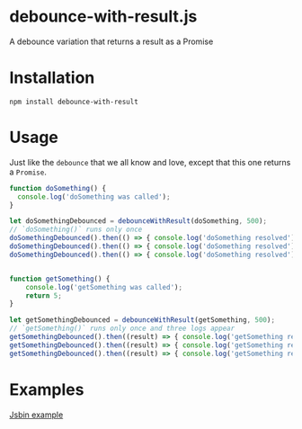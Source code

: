 debounce-with-result.js
=======================
A debounce variation that returns a result as a Promise


# Installation
```
npm install debounce-with-result
```


# Usage

Just like the `debounce` that we all know and love, except that this one returns a `Promise`.

```js
function doSomething() {
  console.log('doSomething was called');
}

let doSomethingDebounced = debounceWithResult(doSomething, 500);
// `doSomething()` runs only once
doSomethingDebounced().then(() => { console.log('doSomething resolved'); });
doSomethingDebounced().then(() => { console.log('doSomething resolved'); });
doSomethingDebounced().then(() => { console.log('doSomething resolved'); });


function getSomething() {
    console.log('getSomething was called');
    return 5;
}

let getSomethingDebounced = debounceWithResult(getSomething, 500);
// `getSomething()` runs only once and three logs appear
getSomethingDebounced().then((result) => { console.log('getSomething resolved ' + result); });
getSomethingDebounced().then((result) => { console.log('getSomething resolved ' + result); });
getSomethingDebounced().then((result) => { console.log('getSomething resolved ' + result); });

```

# Examples
[Jsbin example](http://jsbin.com/dihorah/1/edit?js,console)
